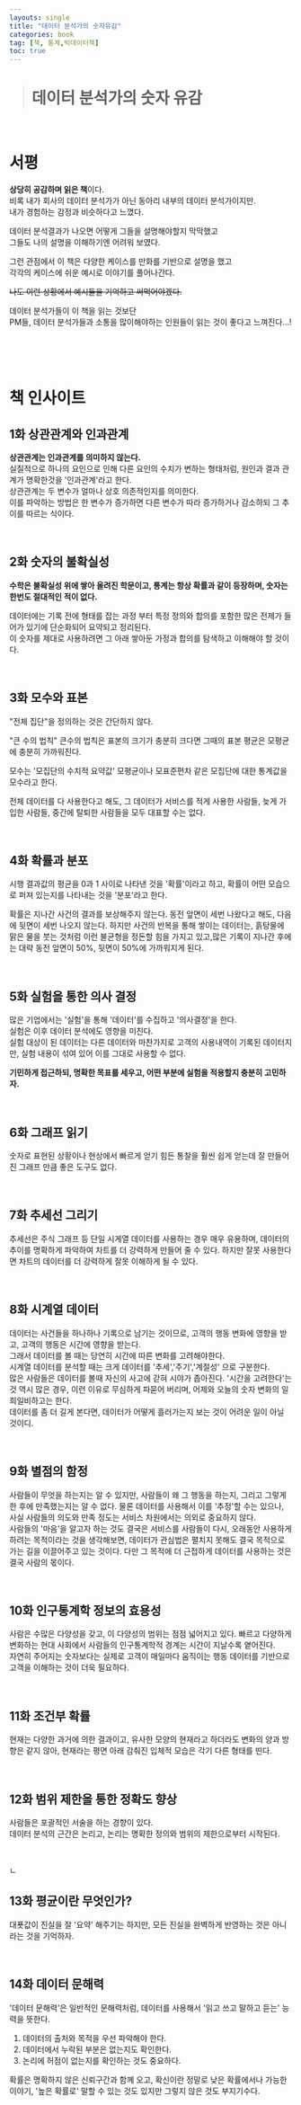 ```yaml
---
layouts: single
title: "데이터 분석가의 숫자유감"
categories: book
tag: [책, 통계,빅데이터책]
toc: true
---
```


># 데이터 분석가의 숫자 유감 

<br>

# 서평 
**상당히 공감하며 읽은 책**이다.   
비록 내가 회사의 데이터 분석가가 아닌 동아리 내부의 데이터 분석가이지만.   
내가 경험하는 감정과 비슷하다고 느꼈다.    
    
데이터 분석결과가 나오면 어떻게 그들을 설명해야할지 막막했고    
그들도 나의 설명을 이해하기엔 어려워 보였다.    
    
그런 관점에서 이 책은 다양한 케이스를 만화를 기반으로 설명을 했고    
각각의 케이스에 쉬운 예시로 이야기를 풀어나간다.    
   
~~나도 이런 상황에서 예시들을 기억하고 써먹어야겠다.~~   

데이터 분석가들이 이 책을 읽는 것보단    
PM들, 데이터 분석가들과 소통을 많이해야하는 인원들이 읽는 것이 좋다고 느껴진다...!    


<br>
<br>
<br>


# 책 인사이트 
## 1화 상관관계와 인과관계 
**상관관계는 인과관계를 의미하지 않는다.**   
실질적으로 하나의 요인으로 인해 다른 요인의 수치가 변하는 형태처럼, 원인과 결과 관계가 명확한것을 '인과관계'라고 한다.   
상관관계는 두 변수가 얼마나 상호 의존적인지를 의미한다.   
이를 파악하는 방법은 한 변수가 증가하면 다른 변수가 따라 증가하거나 감소하되 그 추이를 따르는 식이다.    

<br>

## 2화 숫자의 불확실성    
**수학은 불확실성 위에 쌓아 올려진 학문이고, 통계는 항상 확률과 같이 등장하며, 숫자는 한번도 절대적인 적이 없다.**   
    
데이터에는 기록 전에 형태를 잡는 과정 부터 특정 정의와 합의를 포함한 많은 전제가 들어가 있기에 단순화되어 요약되고 정리된다.    
이 숫자를 제대로 사용하려면 그 아래 쌓아둔 가정과 합의를 탐색하고 이해해야 할 것이다.    

<br>

## 3화 모수와 표본 
"전체 집단"을 정의하는 것은 간단하지 않다.    
   
"큰 수의 법칙" 큰수의 법칙은 표본의 크기가 충분히 크다면 그때의 표본 평균은 모평균에 충분히 가까워진다.   
   
모수는 '모집단의 수치적 요약값' 모평균이나 모표준편차 같은 모집단에 대한 통계값을 모수라고 한다.    

전체 데이터를 다 사용한다고 해도, 그 데이터가 서비스를 적게 사용한 사람들, 늦게 가입한 사람들, 중간에 탈퇴한 사람들을 모두 대표할 수는 없다.    

<br>

## 4화 확률과 분포 
시행 결과값의 평균을 0과 1 사이로 나타낸 것을 '확률'이라고 하고, 확률이 어떤 모습으로 퍼져 있는지를 나타내는 것을 '분포'라고 한다.    
   
확률은 지나간 사건의 결과를 보상해주지 않는다. 동전 앞면이 세번 나왔다고 해도, 다음에 뒷면이 세번 나오지 않는다. 하지만 사건의 반복을 통해 쌓이는 데이터는, 흙탕물에 맑은 물을 붓는 것처럼 이런 불균형을 정돈할 힘을 가지고 있고,많은 기록이 지나간 후에는 대략 동전 앞면이 50%, 뒷면이 50%에 가까워지게 된다.    
   
<br>

## 5화 실험을 통한 의사 결정 
많은 기업에서는 '실험'을 통해 '데이터'를 수집하고 '의사결정'을 한다.    
실험은 이후 데이터 분석에도 영향을 미친다.    
실험 대상이 된 데이터는 다른 데이터와 마찬가지로 고객의 사용내역이 기록된 데이터지만, 실험 내용이 섞여 있어 이를 그대로 사용할 수 없다.    
   
**기민하게 접근하되, 명확한 목표를 세우고, 어떤 부분에 실험을 적용할지 충분히 고민하자.**   

<br>

## 6화 그래프 읽기 
숫자로 표현된 상황이나 현상에서 빠르게 얻기 힘든 통찰을 훨씬 쉽게 얻는데 잘 만들어진 그래프 만큼 좋은 도구도 없다.   
   
<br>

## 7화 추세선 그리기    
추세선은 주식 그래프 등 단일 시게열 데이터를 사용하는 경우 매우 유용하며, 데이터의 추이를 명확하게 파악하여 차트를 더 강력하게 만들어 줄 수 있다. 하지만 잘못 사용한다면 차트의 데이터를 더 강력하게 잘못 이해하게 될 수 있다.    

<br>

## 8화 시계열 데이터   
데이터는  사건들을 하나하나 기록으로 남기는 것이므로, 고객의 행동 변화에 영향을 받고, 고객의 행동은 시간에 영향을 받는다.   
그래서 데이터를 볼 때는 당연히 시간에 따른 변화를 고려해야한다.     
시계열 데이터를 분석할 때는 크게 데이터를 '추세','주기','계절성' 으로 구분한다.    
많은 사람들은 데이터를 볼때 자신의 사고에 갇혀 시야가 좁아진다. '시간을 고려한다'는 것 역시 많은 경우, 이런 이유로 무심하게 파묻어 버리며, 어제와 오늘의 숫자 변화의 일희일비하고는 한다.   
데이터를 좀 더 길게 본다면, 데이터가 어떻게 흘러가는지 보는 것이 어려운 일이 아닐 것이디.    


<br>

## 9화 별점의 함정 
사람들이 무엇을 하는지는 알 수 있지만, 사람들이 왜 그 행동을 하는지, 그리고 그렇게 한 후에 만족했는지는 알 수 없다. 물론 데이터를 사용해서 이를 '추정'할 수는 있으나, 사실 사람들의 의도와 만족 정도는 서비스 차원에서는 의외로 중요하지 않다.    
사람들의 '마음'을 알고자 하는 것도 결국은 서비스를 사람들이 다시, 오래동안 사용하게 하려는 목적이라는 것을 생각해보면, 데이터가 관심법은 펼치지 못해도 결국 목적으로 가는 길을 이끌어주고 있는 것이다. 다만 그 목적에 더 근접하게 데이터를 사용하는 것은 결국 사람의 몫이다.    

<br>

## 10화 인구통계학 정보의 효용성 
사람은 수많은 다양성을 갖고, 이 다양성의 범위는 점점 넓어지고 있다. 빠르고 다양하게 변화하는 현대 사회에서 사람들의 인구통계학적 경계는 시간이 지날수록 옅어진다.    
자연히 주어지는 숫자보다는 실제로 고객이 매일마다 움직이는 행동 데이터를 기반으로 고객을 이해하는 것이 더욱 필요하다.    

<br>

## 11화 조건부 확률 
현재는 다양한 과거에 의한 결과이고, 유사한 모양의 현재라고 하더라도 변화의 양과 방향은 같지 않아, 현재라는 평면 아래 감춰진 입체적 모습은 각기 다른 형태를 띤다.    


<br>


## 12화 범위 제한을 통한 정확도 향상 
사람들은 포괄적인 서술을 하는 경향이 있다.    
데이터 분석의 근간은 논리고, 논리는 명확한 정의와 범위의 제한으로부터 시작된다.    


<br>

ㄴ
## 13화 평균이란 무엇인가? 
대푯값이 진실을 잘 '요약' 해주기는 하지만, 모든 진실을 완벽하게 반영하는 것은 아니라는 것을 기억하자.    

<br> 

## 14화 데이터 문해력 
'데이터 문해력'은 일반적인 문해력처럼, 데이터를 사용해서 '읽고 쓰고 말하고 듣는' 능력을 뜻한다.    

1. 데이터의 출처와 목적을 우선 파악해야 한다.
2. 데이터에서 누락된 부분은 없는지도 확인한다. 
3. 논리에 허점이 없는지를 확인하는 것도 중요하다.    

확률은 명확하지 않은 신뢰구간과 함께 오고, 확신이란 정말로 낮은 확률에서나 가능한 이야기, '높은 확률로' 말할 수 있는 것도 있지만 그렇지 않은 것도 부지기수다.    
